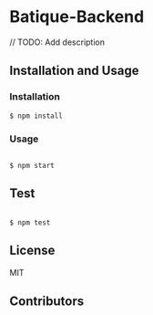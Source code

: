 # Batique-Backend

// TODO: Add description

## Installation and Usage

### Installation

```pwsh
$ npm install
```

### Usage

```pwsh

$ npm start

```

## Test

```pwsh

$ npm test

```

## License

MIT

## Contributors

